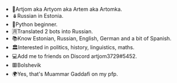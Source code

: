 - 👨Artjom aka Artyom aka Artem aka Artomka.
- 🪆Russian in Estonia.
- 🐍Python beginner.
- 🈷️Translated 2 bots into Russian.
- 📚Know Estonian, Russian, English, German and a bit of Spanish.
- 🏛️Interested in politics, history, linguistics, maths.
- 💻Add me to friends on Discord artjom3729#5452.
- 🟥Bolshevik
- 🌍Yes, that's Muammar Gaddafi on my pfp.

<!---
artjom3729/artjom3729 is a ✨ special ✨ repository because its `README.md` (this file) appears on your GitHub profile.
You can click the Preview link to take a look at your changes.
--->
